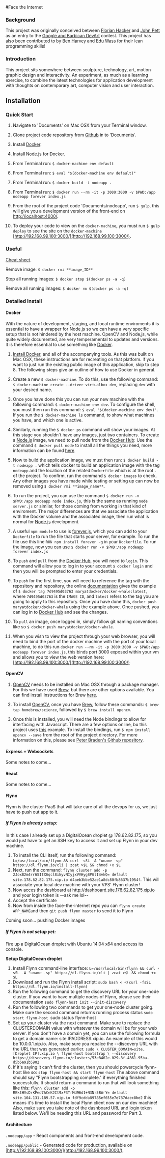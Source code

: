   #Face the Internet

### Background

This project was originally conceived between [Florian Hacker](http://cargocollective.com/florianhacker) and [John Pett](http://johnpett.com) as an entry to the [Google and Barbican DevArt](https://devart.withgoogle.com/) contest. This project has also been contributed to by [Ben Harvey](https://github.com/gomako) and [Edu Wass](https://github.com/eduwass) for their lean programming skills!

### Introduction

This project sits somewhere between sculpture, technology, art, motion graphic design and interactivity. An experiment, as much as a learning exercise, to combine the latest technologies for application development with thoughts on contemporary art, computer vision and user interaction.

## Installation

### Quick Start

1. Navigate to 'Documents' on Mac OSX from your Terminal window.

2. Clone project code repository from [Github](https://github.com/JohnPett/Face-the-Internet) in to 'Documents'.

3. Install [Docker](http://docs.docker.com/engine/installation/mac/).

4. Install [Node.js](https://hub.docker.com/_/node/) for Docker.

5. From Terminal run: `$ docker-machine env default`
 
6. From Terminal run: `$ eval "$(docker-machine env default)"`

7. From Terminal run: `$ docker build -t nodeapp .`

8. From Terminal run: `$ docker run --rm -it -p 3000:3000 -v $PWD:/app nodeapp forever index.js`

9. From the root of the project code 'Documents/nodeapp', run `$ gulp`, this will give you a development version of the front-end on [http://localhost:4000/](http://localhost:4000/).

10. To deploy your code to view on the `docker-machine`, you must run `$ gulp deploy`  to see the site on the `docker-machine` [http://192.168.99.100:3000/](http://192.168.99.100:3000/).

### Useful

[Cheat sheet](https://github.com/wsargent/docker-cheat-sheet).

Remove image:
`$ docker rmi **image_ID**`

Stop all running images:
`$ docker stop $(docker ps -a -q)`

Remove all running images:
`$ docker rm $(docker ps -a -q)`

### Detailed Install

#### Docker

With the nature of development, staging, and local runtime enviroments it is essential to have a wrapper for Node.js so we can have a very specific setup that is not hindered by the host machine. OpenCV and Node,js, while quite widely documented, are very temperamental to updates and versions. It is therefore essential to use something like [Docker](http://docs.docker.com/engine/installation/mac/).

1. [Install Docker](http://docs.docker.com/engine/installation/mac/), and all of the accompanying tools. As this was built on Mac OSX, these instructions are for recreating on that platform. If you want to just run the existing public image of this application, skip to step 8. The following steps give an outline of how to use Docker in general.

2. Create a new `$ docker-machine`. To do this, use the following command: `$ docker-machine create --driver virtualbox dev`, replacing `dev` with your desired name.

3. Once you have done this you can run your new machine with the following command: `$ docker-machine env dev`. To configure the shell, you must then run this command: `$ eval "$(docker-machine env dev)"`. If you run the `$ docker-machine ls` command, to show what machines you have, and which one is active.

4. Similarly, running the `$ docker ps` command will show your images. At this stage you shouldn't have any images, just two containers. To create a [Node.js](https://nodejs.org/en/) image, we need to pull node from the [Docker Hub](https://hub.docker.com/): Use the command `$ docker pull node` to install all the things you need, more information can be found [here](https://hub.docker.com/_/node/).

5. Now to build the application image, we must then run: `$ docker build -t nodeapp .` which tells docker to build an application image with the tag `nodeapp` and the location of the related `Dockerfile` which is at the root `.` of the project. To confirm, run the command `$ docker images` to check. Any other images you have made while testing or setting up can now be removed using `$ docker rmi **image_name**`.

6. To run the project, you can use the command `$ docker run -v $PWD:/app nodeapp node index.js`, this is the same as running `node server.js` or similar, for those coming from working in that kind of enviroment. The major differences are that we associate the application with the Docker volume and the associated image, then run what is normal for [Node.js](https://nodejs.org/en/) development.

7. A useful `npm module` to use is [forever.js](https://github.com/foreverjs/forever), which you can add to your `Dockerfile` to run the file that starts your server, for example. To run the file use this line `RUN npm install forever -g` in your `Dockerfile`. To run the image, now you can use `$ docker run -v $PWD:/app nodeapp forever index.js`

8. To `push` and `pull` from the [Docker Hub](https://hub.docker.com/), you will need to `login`. This command will allow you to log in to your account `$ docker login` and then you will be prompted to enter your credentials.

9. To `push` for the first time, you will need to reference the tag with the repository and repository, the online [documentation](https://docs.docker.com/mac/step_six/) gives the example of `$ docker tag 7d9495d03763 maryatdocker/docker-whale:latest`, where `7d9495d03763` is the `IMAGE ID`, and `latest` refers to the tag you are going to apply to this repository. Once you have done this, `docker push maryatdocker/docker-whale` using the example above. Once pushed, you can log in to [Docker Hub](https://hub.docker.com/) and see the changes.

11. To `pull` an image, once logged in, simply follow git naming conventions like so `$ docker push maryatdocker/docker-whale`.

12. When you wish to view the project through your web browser, you will need to bind the port of the docker machine with the port of your local machine, to do this run `docker run --rm -it -p 3000:3000 -v $PWD:/app nodeapp forever index.js`, this binds port 3000 exposed within your vm and allows you to view the web version here: [http://192.168.99.100:3000/](http://192.168.99.100:3000/)

#### OpenCV

1. [OpenCV](http://opencv.org/) needs to be installed on Mac OSX through a package manager. For this we have used [Brew](http://brew.sh/), but there are other options available. You can find install instructions for Brew [here](http://brew.sh/).

2. To install [OpenCV](http://opencv.org/), once you have [Brew](http://brew.sh/), follow these commands: `$ brew tap homebrew/science`, followed by `$ brew install opencv`.

3. Once this is installed, you will need the Node bindings to allow for interfacing with Javascript. There are a few options online, bu this project uses [this](https://www.npmjs.com/package/opencv) example. To install the bindings, run `$ npm install opencv --save` from the root of the project directory. For more information on this, please see [Peter Braden's Github repository](https://github.com/peterbraden/node-opencv).

#### Express + Websockets

Some notes to come...

#### React

Some notes to come...

#### Flynn

Flynn is the cluster PaaS that will take care of all the devops for us, we just have to push out app to it.

##### If Flynn is already setup:

In this case I already set up a DigitalOcean droplet @ 178.62.82.175,
so you would just have to get an SSH key to access it and set up Flynn in your dev machine.

1. To install the CLI itself, run the following command:
`L=/usr/local/bin/flynn && curl -sSL -A "uname -sp" https://dl.flynn.io/cli | zcat >$L && chmod +x $L`
2. Next, run the command: `flynn cluster add -p 2Jox82m4rr6SItXGqcl8ikyvNIyjxVVHygBPGlI4vkQ= default site.178.62.82.175.xip.io d4aeb3bbe52ae1a8dc80fb8637b1954f`. This will associate your local dev machine with your VPS' Flynn cluster!
2. Now acces the dashboard at http://dashboard.site.178.62.82.175.xip.io and your login token is --ask me lol--
3. Accept the certificate
4. Now from inside the face-the-internet repo you can `flynn create APP_NAME`and then `git push flynn master` to send it to Flynn

Coming soon... pushing Docker images

##### If Flynn is not setup yet:

Fire up a DigitalOcean droplet with Ubuntu 14.04 x64 and access its console.

**Setup DigitalOcean droplet**

1. Install Flynn command-line interface:
`L=/usr/local/bin/flynn && curl -sSL -A "uname -sp" https://dl.flynn.io/cli | zcat >$L && chmod +x $L`
1. Download and run the Flynn install script:
`sudo bash < <(curl -fsSL https://dl.flynn.io/install-flynn)`
1. Run the following command to get the discovery URL for your one-node cluster. If you want to have multiple nodes of Flynn, please see their documentation
`sudo flynn-host init --init-discovery`
1. Run the following two commands to get your one-node cluster going. Make sure the second command returns running process status
`sudo start flynn-host
`sudo status flynn-host
1. Set up your cluster via the next command. Make sure to replace the CLUSTERDOMAIN value with whatever the domain will be for your web server. If you don't have a domain yet, you can use the following formula to get a domain name: site.IPADDRESS.xip.io. An example of this would be 10.0.0.1.xip.io. Also, make sure you repalce the --discovery URL with the URL that was generated earlier.
`sudo \
    CLUSTER_DOMAIN=site.[Droplet IP].xip.io \
    flynn-host bootstrap \
    --discovery https://discovery.flynn.io/clusters/53e8402e-029.8f-4861-95ba-d5b5a91b5902`
1. If it's saying it can't find the cluster, then you should powercycle flynn-host like so:
`stop flynn-host && start flynn-host`
The above command should say "Flynn bootstrapping complete." if everything finished successfully. It should return a command to run that will look something like this:
`flynn cluster add -p REktHVsDrKFed7ACeKJCt9xF3TrMd96d1+N3Nr5BArY= default site.104.131.189.57.xip.io fdf9cdda89785ef655e7e787daec8be2`
this means it's time to install the local Flynn client now on our dev machine! Also, make sure you take note of the dashboard URL and login token listed below. We'll be needing this URL and password for Part 3.


#### Architecture

`.nodeapp/app` - React components and front-end development code.

`.nodeapp/public` - Generated code for production, available on [http://192.168.99.100:3000/](http://192.168.99.100:3000/).